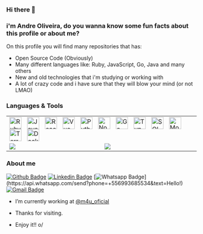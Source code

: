 ### Hi there 👋
### i'm Andre Oliveira, do you wanna know some fun facts about this profile or about me?

On this profile you will find many repositories that has:

- Open Source Code (Obviously)
- Many different languages like: Ruby, JavaScript, Go, Java and many others
- New and old technologies that i'm studying or working with
- A lot of crazy code and i have sure that they will blow your mind (or not LMAO)

### Languages & Tools

<table>
<tr>
  <td colspan="2">
    <a href="https://oliveira-andre.dev">
      <img align="left" style="padding-right: 12px" alt="Ruby" width="32px" src="https://seeklogo.com/images/R/ruby-logo-087AF79367-seeklogo.com.jpg" />
      <img align="left" style="padding-right: 12px" alt="JavaScript" width="32px" src="https://seeklogo.com/images/J/javascript-js-logo-2949701702-seeklogo.com.png" />
      <img align="left" style="padding-right: 12px" alt="React" width="32px" src="https://seeklogo.com/images/R/react-logo-7B3CE81517-seeklogo.com.png" />
      <img align="left" style="padding-right: 12px" alt="Vue" width="32px" src="https://vuejs.org/images/logo.png" />
      <img align="left" style="padding-right: 12px" alt="Python" width="32px" src="https://seeklogo.com/images/P/python-logo-A32636CAA3-seeklogo.com.png" />
      <img align="left" style="padding-right: 12px" alt="NodeJS" width="32px" src="https://seeklogo.com/images/N/nodejs-logo-FBE122E377-seeklogo.com.png" />
      <img align="left" style="padding-right: 12px" alt="Go" width="32px" src="https://blog.golang.org/lib/godoc/images/go-logo-blue.svg" />
      <img align="left" style="padding-right: 12px" alt="TypeScript" width="32px" src="https://external-content.duckduckgo.com/iu/?u=https%3A%2F%2Fupload.wikimedia.org%2Fwikipedia%2Fcommons%2Fthumb%2F4%2F4c%2FTypescript_logo_2020.svg%2F1200px-Typescript_logo_2020.svg.png&f=1&nofb=1" />
      <img align="left" style="padding-right: 12px" alt="SQL" width="32px" src="https://www.lansweeper.com/wp-content/uploads/2018/05/ASSET-SOFTWARE-SQL-DATABASE.png" />
      <img align="left" style="padding-right: 12px" alt="MongoDB" width="32px" src="https://cledara-public.s3.eu-west-2.amazonaws.com/logo-mongodb.png" />
      <img align="left" style="padding-right: 12px" alt="Terraform" width="32px" src="https://i.pinimg.com/originals/28/ec/74/28ec7440a57536eebad2931517aa1cce.png" />
      <img align="left" style="padding-right: 12px" alt="Docker" width="32px" src="https://cdn.worldvectorlogo.com/logos/docker.svg" />
    </a>
  </td>
</tr>
  <tr>
    <td>
      <a href="https://github-readme-stats.vercel.app/api?username=oliveira-andre&theme=dracula&show_icons=true">
        <img align="left" src="https://github-readme-stats.vercel.app/api?username=oliveira-andre&show_icons=true&theme=dracula" />
      </a>
    </td>
    <td>
      <a href="https://github-readme-stats.vercel.app/api/top-langs/?username=oliveira-andre&theme=dracula&hide=html">
        <img align="left" src="https://github-readme-stats.vercel.app/api/top-langs/?username=oliveira-andre&layout=compact&theme=dracula&hide=html" />
      </a>
    </td>
  </tr>
</table>

### About me

[![Github Badge](https://img.shields.io/badge/-Github-000?style=flat-square&logo=Github&logoColor=white&link=https://github.com/oliveira-andre)](https://github.com/oliveira-andre)
[![Linkedin Badge](https://img.shields.io/badge/-LinkedIn-blue?style=flat-square&logo=Linkedin&logoColor=white&link=https://www.linkedin.com/in/andre-oliveira-5b9631135/)](https://www.linkedin.com/in/andre-oliveira-5b9631135/)
[![Whatsapp Badge](https://img.shields.io/badge/-Whatsapp-4CA143?style=flat-square&labelColor=4CA143&logo=whatsapp&logoColor=white&link=https://api.whatsapp.com/send?phone=+556993685534text=Hello!)](https://api.whatsapp.com/send?phone=+556993685534&text=Hello!)
[![Gmail Badge](https://img.shields.io/badge/-Gmail-c14438?style=flat-square&logo=Gmail&logoColor=white&link=mailto:seu_email)](mailto:andreoliveirar2d2@gmail.com)


- I’m currently working at [@m4u_oficial](https://github.com/Mobile4You)

- Thanks for visiting. 
- Enjoy it!! o/

